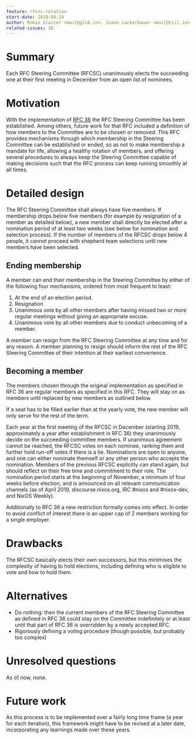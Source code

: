 ```yaml
---
feature: rfcsc-rotation
start-date: 2019-04-24
author: Robin Gloster <mail@glob.in>, Simon Lackerbauer <mail@ciil.io>
related-issues: 36
---
```


# Summary
[summary]: #summary

Each RFC Steering Committee (RFCSC) unanimously elects the succeeding one at
their first meeting in December from an open list of nominees.

# Motivation
[motivation]: #motivation

With the implementation of [RFC
36](https://github.com/NixOS/rfcs/blob/master/rfcs/0036-rfc-process-team-amendment.md)
the RFC Steering Committee has been established. Among others, future work for
that RFC included a definition of how members to the Committee are to be chosen
or removed. This RFC provides mechanisms through which membership in the
Steering Committee can be established or ended, so as not to make membership a
mandate for life, allowing a healthy rotation of members, and offering several
procedures to always keep the Steering Committee capable of making decisions
such that the RFC process can keep running smoothly at all times.

# Detailed design
[design]: #detailed-design

The RFC Steering Committee shall always have five members. If membership drops
below five members (for example by resignation of a member as detailed below), a
new member shall directly be elected after a nomination period of at least two
weeks (see below for nomination and selection process). If the number of
members of the RFCSC drops below 4 people, it cannot proceed with shepherd team
selections until new members have been selected.

## Ending membership
A member can end their membership in the Steering
Committee by either of the following four mechanisms, ordered from most
frequent to least:

1. At the end of an election period.
2. Resignation
3. Unanimous vote by all other members after having missed two or more regular
   meetings without giving an appropriate excuse.
4. Unanimous vote by all other members due to conduct unbecoming of a member.

A member can resign from the RFC Steering Committee at any time and for any
reason. A member planning to resign should inform the rest of the RFC
Steering Committee of their intention at their earliest convenience.

## Becoming a member
The members chosen through the original implementation as
specified in RFC 36 are regular members as specified in this RFC. They will
stay on as members until replaced by new members as outlined below.

If a seat has to be filled earlier than at the yearly vote, the new member will
only serve for the rest of the term.

Each year at the first meeting of the RFCSC in December (starting 2019,
approximately a year after establishment in RFC 36) they unanimously decide on
the succeeding committee members. If unanimous agreement cannot be reached, the
RFCSC votes on each nominee, ranking them and further hold run-off votes if
there is a tie. Nominations are open to anyone, and one can either nominate
themself or any other person who accepts the nomination. Members of the
previous RFCSC explicitly can stand again, but should reflect on their free
time and commitment to their role. The nomination period starts at the
beginning of November, a minimum of four weeks before election, and is
announced on all relevant communication channels (as of April 2019,
discourse.nixos.org, IRC #nixos and #nixos-dev, and NixOS Weekly).

Additionally to RFC 36 a new restriction formally comes into effect. In order
to avoid conflict of interest there is an upper cap of 2 members working for a
single employer.

# Drawbacks
[drawbacks]: #drawbacks

The RFCSC basically elects their own successors, but this minimises the
complexity of having to hold elections, including defining who is eligible to
vote and how to hold them.

# Alternatives
[alternatives]: #alternatives

 * Do nothing: then the current members of the RFC Steering Committee as
   defined in RFC 36 could stay on the Committee indefinitely or at least until
   that part of RFC 36 is overridden by a newly accepted RFC.
 * Rigorously defining a voting procedure (though possible, but probably too
   complex)

# Unresolved questions
[unresolved]: #unresolved-questions

As of now, none.

# Future work
[future]: #future-work

As this process is to be implemented over a fairly long time frame (a year for
each iteration), this framework might have to be revised at a later date,
incorporating any learnings made over these years.
